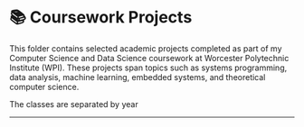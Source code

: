 # 📚 Coursework Projects

This folder contains selected academic projects completed as part of my Computer Science and Data Science coursework at Worcester Polytechnic Institute (WPI). These projects span topics such as systems programming, data analysis, machine learning, embedded systems, and theoretical computer science.

The classes are separated by year

---
